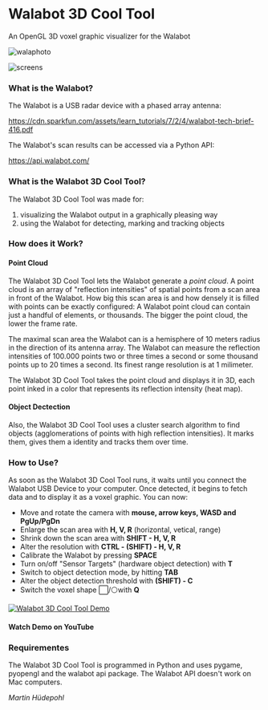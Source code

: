 # Walabot 3D Cool Tool
An OpenGL 3D voxel graphic visualizer for the Walabot

![walaphoto](https://user-images.githubusercontent.com/39830230/236703648-03760324-b672-4137-96d1-289086614597.png)


![screens](https://user-images.githubusercontent.com/39830230/235932224-c9dcb5e5-7da8-4041-aad0-304647196038.png)



### What is the Walabot?
The Walabot is a USB radar device with a phased array antenna:

https://cdn.sparkfun.com/assets/learn_tutorials/7/2/4/walabot-tech-brief-416.pdf

The Walabot's scan results can be accessed via a Python API:

https://api.walabot.com/



### What is the Walabot 3D Cool Tool?
The Walabot 3D Cool Tool was made for:
1. visualizing the Walabot output in a graphically pleasing way
2. using the Walabot for detecting, marking and tracking objects

### How does it Work?
#### Point Cloud
The Walabot 3D Cool Tool lets the Walabot generate a *point cloud*. A point cloud is an array of "reflection intensities" of spatial points from a scan area in front of the Walabot. How big this scan area is and how densely it is filled with points can be exactly configured: A Walabot point cloud can contain just a handful of elements, or thousands. The bigger the point cloud, the lower the frame rate.

The maximal scan area the Walabot can is a hemisphere of 10 meters radius in the direction of its antenna array. The Walabot can measure the reflection intensities of 100.000 points two or three times a second or some thousand points up to 20 times a second. Its finest range resolution is at 1 milimeter.


The Walabot 3D Cool Tool takes the point cloud and displays it in 3D, each point inked in a color that represents its reflection intensity (heat map).

#### Object Dectection
Also, the Walabot 3D Cool Tool uses a cluster search algorithm to find objects (agglomerations of points with high reflection intensities). It marks them, gives them a identity and tracks them over time. 

### How to Use?
As soon as the Walabot 3D Cool Tool runs, it waits until you connect the Walabot USB Device to your computer. Once detected, it begins to fetch data and to display it as a voxel graphic. You can now:

- Move and rotate the camera with **mouse, arrow keys, WASD and PgUp/PgDn**
- Enlarge the scan area with **H, V, R** (horizontal, vetical, range)
- Shrink down the scan area with **SHIFT - H, V, R**
- Alter the resolution with **CTRL - (SHIFT) - H, V, R**
- Calibrate the Walabot by pressing **SPACE**
- Turn on/off "Sensor Targets" (hardware object detection) with **T**
- Switch to object detection mode, by hitting **TAB**
- Alter the object detection threshold with **(SHIFT) - C**
- Switch the voxel shape ⬜/⚪with **Q**

[![Walabot 3D Cool Tool Demo](https://img.youtube.com/vi/afGt2iQoe1s/0.jpg)](https://www.youtube.com/watch?v=afGt2iQoe1s)
#### Watch Demo on YouTube


### Requirementes
The Walabot 3D Cool Tool is programmed in Python and uses pygame, pyopengl and the walabot api package.
The Walabot API doesn't work on Mac computers.

_Martin Hüdepohl_
